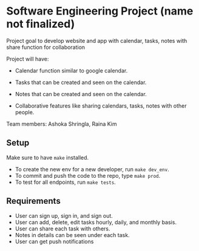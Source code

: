 # Software Engineering Project (name not finalized)

Project goal to develop website and app with calendar, tasks, notes with share function for collaboration

Project will have:

- Calendar function similar to google calendar.

- Tasks that can be created and seen on the calendar.

- Notes that can be created and seen on the calendar.

- Collaborative features like sharing calendars, tasks, notes with other people.

Team members: Ashoka Shringla, Raina Kim

## Setup

Make sure to have `make` installed.

- To create the new env for a new developer, run `make dev_env`.
- To commit and push the code to the repo, type `make prod`.
- To test for all endpoints, run `make tests`.

## Requirements

- User can sign up, sign in, and sign out.
- User can add, delete, edit tasks hourly, daily, and monthly basis.
- User can share each task with others.
- Notes in details can be seen under each task.
- User can get push notifications
